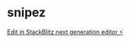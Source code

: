 # snipez

[Edit in StackBlitz next generation editor ⚡️](https://stackblitz.com/~/github.com/iamaries73/snipez)